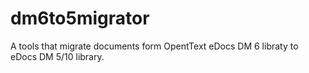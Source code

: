 # dm6to5migrator
A tools that migrate documents form OpentText eDocs DM 6 libraty to eDocs DM 5/10 library.
